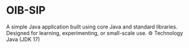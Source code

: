 # OIB-SIP
A simple Java application built using core Java and standard libraries. Designed for learning, experimenting, or small-scale use.  ⚙️ Technology Java (JDK 17)
